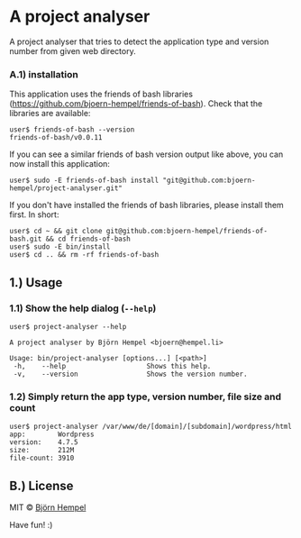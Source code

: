 # A project analyser

A project analyser that tries to detect the application type and version number from given web directory.

### A.1) installation

This application uses the friends of bash libraries (https://github.com/bjoern-hempel/friends-of-bash). Check that the libraries are available:

```
user$ friends-of-bash --version
friends-of-bash/v0.0.11
```

If you can see a similar friends of bash version output like above, you can now install this application:

```
user$ sudo -E friends-of-bash install "git@github.com:bjoern-hempel/project-analyser.git"
```

If you don't have installed the friends of bash libraries, please install them first. In short:

```
user$ cd ~ && git clone git@github.com:bjoern-hempel/friends-of-bash.git && cd friends-of-bash
user$ sudo -E bin/install
user$ cd .. && rm -rf friends-of-bash
```

## 1.) Usage

### 1.1) Show the help dialog (`--help`)

```
user$ project-analyser --help

A project analyser by Björn Hempel <bjoern@hempel.li>

Usage: bin/project-analyser [options...] [<path>]
 -h,    --help                    Shows this help.
 -v,    --version                 Shows the version number.
```

### 1.2) Simply return the app type, version number, file size and count

```
user$ project-analyser /var/www/de/[domain]/[subdomain]/wordpress/html
app:        Wordpress
version:    4.7.5
size:       212M
file-count: 3910
```

## B.) License

MIT © [Björn Hempel](https://www.ixno.de/project-analyser)

Have fun! :)
